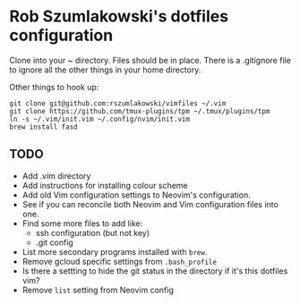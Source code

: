 # Rob Szumlakowski's dotfiles configuration

Clone into your ~ directory.  Files should be in place.  There is a .gitignore
file to ignore all the other things in your home directory.

Other things to hook up:

    git clone git@github.com:rszumlakowski/vimfiles ~/.vim
    git clone https://github.com/tmux-plugins/tpm ~/.tmux/plugins/tpm
    ln -s ~/.vim/init.vim ~/.config/nvim/init.vim
    brew install fasd

## TODO

- Add .vim directory
- Add instructions for installing colour scheme
- Add old Vim configuration settings to Neovim's configuration.
- See if you can reconcile both Neovim and Vim configuration files into one.
- Find some more files to add like:
  + ssh configuration (but not key)
  + .git config
- List more secondary programs installed with `brew`.
- Remove gcloud specific settings from `.bash_profile`
- Is there a settting to hide the git status in the directory if it's this
  dotfiles vim?
- Remove `list` setting from Neovim config
